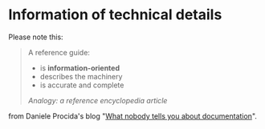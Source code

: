 # Information of technical details

Please note this:

> A reference guide:
>
> - is **information-oriented**
> - describes the machinery
> - is accurate and complete
>
> *Analogy: a reference encyclopedia article*

from Daniele Procida's blog "[What nobody tells you about documentation](https://www.divio.com/blog/documentation/)".
